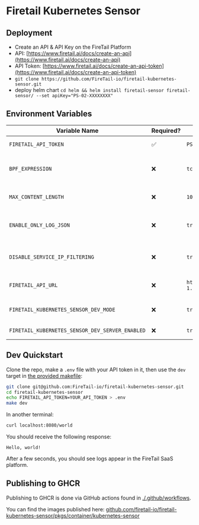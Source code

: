# Firetail Kubernetes Sensor

## Deployment

- Create an API & API Key on the FireTail Platform 
- API: [https://www.firetail.ai/docs/create-an-api](https://www.firetail.ai/docs/create-an-api)
- API Token: [https://www.firetail.ai/docs/create-an-api-token](https://www.firetail.ai/docs/create-an-api-token)
- ```git clone https://github.com/FireTail-io/firetail-kubernetes-sensor.git```
- deploy helm chart ```cd helm && helm install firetail-sensor firetail-sensor/ --set apiKey="PS-02-XXXXXXXX"```

## Environment Variables

| Variable Name                                   | Required?   | Example                                                      | Description                                                    |
| ----------------------------------------------- | ---------   | ------------------------------------------------------------ | ------------------------------------------------------------   |
| `FIRETAIL_API_TOKEN`                            | ✅         | `PS-02-XXXXXXXX`                                             | The API token the sensor will use to report logs to FireTail  |
| `BPF_EXPRESSION`                                | ❌         | `tcp and (port 80 or port 443)`                              | The BPF filter used by the sensor. See docs for syntax info: https://www.tcpdump.org/manpages/pcap-filter.7.html |
| `MAX_CONTENT_LENGTH`                            | ❌         | `1048576`                                                    | The sensor will only read requests or responses if their length is less than `MAX_CONTENT_LENGTH` bytes. |
| `ENABLE_ONLY_LOG_JSON`                          | ❌         | `true`                                                       | Enables only logging requests where the content-type implies the payload should be JSON, or the payload is valid JSON regardless of the content-type. |
| `DISABLE_SERVICE_IP_FILTERING`                  | ❌         | `true`                                                       | Disables polling Kubernetes for the IP addresses of services & subsequently ignoring all requests captured that aren't made to one of those IPs. |
| `FIRETAIL_API_URL`                              | ❌         | `https://api.logging.eu-west-1.prod.firetail.app/logs/bulk`  | The API url the sensor will send logs to. Defaults to the EU region production environment. |
| `FIRETAIL_KUBERNETES_SENSOR_DEV_MODE`           | ❌         | `true`                                                       | Enables debug logging when set to `true`, and reduces the max age of a log in a batch to be sent to FireTail. |
| `FIRETAIL_KUBERNETES_SENSOR_DEV_SERVER_ENABLED` | ❌         | `true`                                                       | Enables a demo web server when set to `true`; useful for sending test requests to. |



## Dev Quickstart

Clone the repo, make a `.env` file with your API token in it, then use the `dev` target in [the provided makefile](./Makefile):

```bash
git clone git@github.com:FireTail-io/firetail-kubernetes-sensor.git
cd firetail-kubernetes-sensor
echo FIRETAIL_API_TOKEN=YOUR_API_TOKEN > .env
make dev
```

In another terminal:

```bash
curl localhost:8080/world
```

You should receive the following response:

```
Hello, world!
```

After a few seconds, you should see logs appear in the FireTail SaaS platform.




## Publishing to GHCR

Publishing to GHCR is done via GitHub actions found in [./.github/workflows](./.github/workflows).

You can find the images published here: [github.com/firetail-io/firetail-kubernetes-sensor/pkgs/container/kubernetes-sensor](https://github.com/firetail-io/firetail-kubernetes-sensor/pkgs/container/kubernetes-sensor)
